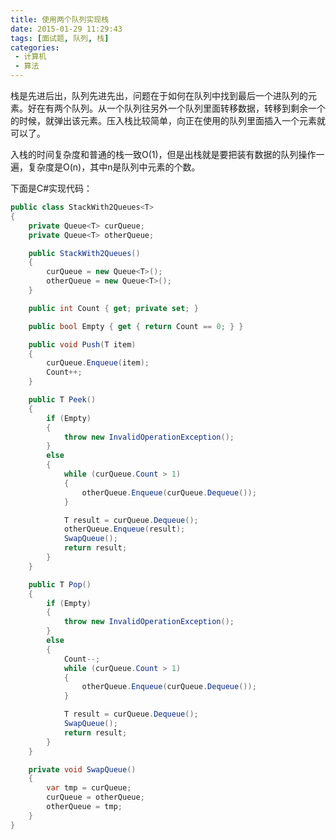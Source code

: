 ```yaml
---
title: 使用两个队列实现栈
date: 2015-01-29 11:29:43
tags: [面试题, 队列, 栈]
categories:
 - 计算机
 - 算法
---
```

栈是先进后出，队列先进先出，问题在于如何在队列中找到最后一个进队列的元素。好在有两个队列。从一个队列往另外一个队列里面转移数据，转移到剩余一个的时候，就弹出该元素。压入栈比较简单，向正在使用的队列里面插入一个元素就可以了。

入栈的时间复杂度和普通的栈一致O(1)，但是出栈就是要把装有数据的队列操作一遍，复杂度是O(n)，其中n是队列中元素的个数。

下面是C#实现代码：  
``` csharp
public class StackWith2Queues<T>
{
	private Queue<T> curQueue;
	private Queue<T> otherQueue;

	public StackWith2Queues()
	{
		curQueue = new Queue<T>();
		otherQueue = new Queue<T>();
	}

	public int Count { get; private set; }

	public bool Empty { get { return Count == 0; } }

	public void Push(T item)
	{
		curQueue.Enqueue(item);
		Count++;
	}

	public T Peek()
	{
		if (Empty)
		{
			throw new InvalidOperationException();
		}
		else
		{
			while (curQueue.Count > 1)
			{
				otherQueue.Enqueue(curQueue.Dequeue());
			}

			T result = curQueue.Dequeue();
			otherQueue.Enqueue(result);
			SwapQueue();
			return result;
		}
	}

	public T Pop()
	{
		if (Empty)
		{
			throw new InvalidOperationException();
		}
		else
		{
			Count--;
			while (curQueue.Count > 1)
			{
				otherQueue.Enqueue(curQueue.Dequeue());
			}

			T result = curQueue.Dequeue();
			SwapQueue();
			return result;
		}
	}

	private void SwapQueue()
	{
		var tmp = curQueue;
		curQueue = otherQueue;
		otherQueue = tmp;
	}
}
```